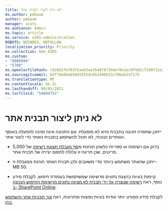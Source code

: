 ```yaml
---
title: לא ניתן ליצור תבנית אתר
ms.author: pebaum
author: pebaum
manager: scotv
ms.audience: Admin
ms.topic: article
ms.service: o365-administration
ROBOTS: NOINDEX, NOFOLLOW
localization_priority: Priority
ms.collection: Adm_O365
ms.custom:
- "9000094"
- "5708"
ms.openlocfilehash: c928d2fef83f2ae93aa764078739def8e1ec9f9d5cf3d9f11e22cd20702d4ddd
ms.sourcegitcommit: b5f7da89a650d2915dc652449623c78be6247175
ms.translationtype: MT
ms.contentlocale: he-IL
ms.lasthandoff: 08/05/2021
ms.locfileid: "54084752"
---
```

# <a name="site-template-cannot-be-created"></a>לא ניתן ליצור תבנית אתר

ייתכן שחסרה תכונה בתבנית והיא לא מופעלת. אם התכונה אינה זמינה להפעלה באוסף האתרים הנוכחי, לא תוכל להשתמש בתבנית האתר כדי ליצור אתר.

- בדוק אם רשימות או ספריות כלשהן חורגות מ[סף מגבלת תצוגת רשימה](https://support.office.com/article/Manage-large-lists-and-libraries-in-SharePoint-B8588DAE-9387-48C2-9248-C24122F07C59) של 5,000 פריטים, שכן חריגה זו עלולה לחסום יצירה של תבנית אתר.

- ייתכן שהאתר משתמש ביותר מדי משאבים ולכן תבנית האתר חורגת ממגבלת ה- MB 50.

- קיימות בעיות בהצגת נתונים מרשימה שמשתמשת בעמודת חיפוש. לקבלת מידע נוסף, ראה [רשימה שנוצרה על-ידי תבנית לא מציגה נתונים מרשימת החיפוש הנכונה ב- SharePoint Online](https://docs.microsoft.com/sharepoint/support/lists-and-libraries/template-generated-list-incorrect-data).

לקבלת מידע מפורט יותר אודות בעיות נפוצות ופתרונות, ראה [צור תבניות אתר והשתמש בהן](https://support.office.com/article/Create-and-use-site-templates-60371B0F-00E0-4C49-A844-34759EBDD989).
